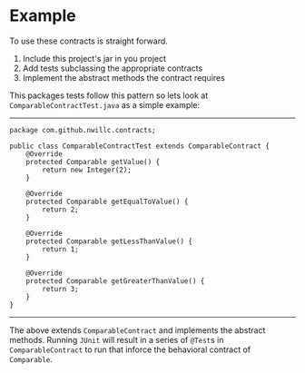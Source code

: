# Example
To use these contracts is straight forward. 

1. Include this project's jar in you project
1. Add tests subclassing the appropriate contracts
1. Implement the abstract methods the contract requires

This packages tests follow this pattern so lets look at `ComparableContractTest.java` as a simple example:

-------
	package com.github.nwillc.contracts;
	
	public class ComparableContractTest extends ComparableContract {
		@Override
		protected Comparable getValue() {
			return new Integer(2);
		}
	
		@Override
		protected Comparable getEqualToValue() {
			return 2;
		}
	
		@Override
		protected Comparable getLessThanValue() {
			return 1;
		}
	
		@Override
		protected Comparable getGreaterThanValue() {
			return 3;
		}
	}
--------

The above extends `ComparableContract` and implements the abstract methods. Running `JUnit` will result in a series of `@Test`s in `ComparableContract` to run that inforce the behavioral contract of `Comparable`.
 
 

	